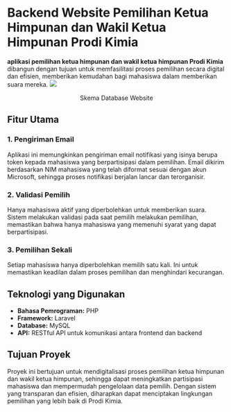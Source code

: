 # Backend Website Pemilihan Ketua Himpunan dan Wakil Ketua Himpunan Prodi Kimia

**aplikasi pemilihan ketua himpunan dan wakil ketua himpunan Prodi Kimia** dibangun dengan tujuan untuk memfasilitasi proses pemilihan secara digital dan efisien, memberikan kemudahan bagi mahasiswa dalam memberikan suara mereka.
<img src="https://github.com/user-attachments/assets/fe0fe6c6-04bf-46a2-bde2-ce4e373dbba4" /> <br>
<p align="center">Skema Database Website</p>

## Fitur Utama
### 1. Pengiriman Email
Aplikasi ini memungkinkan pengiriman email notifikasi yang isinya berupa token kepada mahasiswa yang berpartisipasi dalam pemilihan. Email dikirim berdasarkan NIM mahasiswa yang telah diformat sesuai dengan akun Microsoft, sehingga proses notifikasi berjalan lancar dan terorganisir.

### 2. Validasi Pemilih
Hanya mahasiswa aktif yang diperbolehkan untuk memberikan suara. Sistem melakukan validasi pada saat pemilih melakukan pemilihan, memastikan bahwa hanya mahasiswa yang memenuhi syarat yang dapat berpartisipasi.

### 3. Pemilihan Sekali
Setiap mahasiswa hanya diperbolehkan memilih satu kali. Ini untuk memastikan keadilan dalam proses pemilihan dan menghindari kecurangan.

## Teknologi yang Digunakan
- **Bahasa Pemrograman:** PHP
- **Framework:** Laravel
- **Database:** MySQL
- **API:** RESTful API untuk komunikasi antara frontend dan backend

## Tujuan Proyek
Proyek ini bertujuan untuk mendigitalisasi proses pemilihan ketua himpunan dan wakil ketua himpunan, sehingga dapat meningkatkan partisipasi mahasiswa dan mempermudah pengelolaan data pemilih. Dengan sistem yang transparan dan efisien, diharapkan dapat menciptakan lingkungan pemilihan yang lebih baik di Prodi Kimia.

